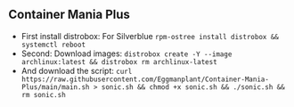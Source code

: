 ## Container Mania Plus
- First install distrobox: For Silverblue `rpm-ostree install distrobox && systemctl reboot`
- Second: Download images: `distrobox create -Y --image archlinux:latest && distrobox rm archlinux-latest`
- And download the script: `curl https://raw.githubusercontent.com/Eggmanplant/Container-Mania-Plus/main/main.sh > sonic.sh && chmod +x sonic.sh && ./sonic.sh && rm sonic.sh`
